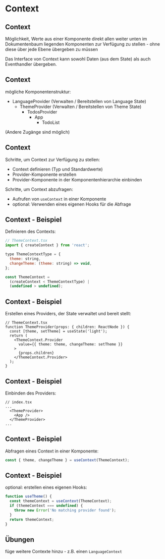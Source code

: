 # Context

## Context

Möglichkeit, Werte aus einer Komponente direkt allen weiter unten im Dokumentenbaum liegenden Komponenten zur Verfügung zu stellen - ohne diese über jede Ebene übergeben zu müssen

Das Interface von Context kann sowohl Daten (aus dem State) als auch Eventhandler übergeben.

## Context

mögliche Komponentenstruktur:

- LanguageProvider (Verwalten / Bereitstellen von Language State)
  - ThemeProvider (Verwalten / Bereitstellen von Theme State)
    - TodosProvider
      - App
        - TodoList

(Andere Zugänge sind möglich)

## Context

Schritte, um Context zur Verfügung zu stellen:

- Context definieren (Typ und Standardwerte)
- Provider-Komponente erstellen
- Provider-Komponente in der Komponentenhierarchie einbinden

Schritte, um Context abzufragen:

- Aufrufen von `useContext` in einer Komponente
- optional: Verwenden eines eigenen Hooks für die Abfrage

## Context - Beispiel

Definieren des Contexts:

```js
// ThemeContext.tsx
import { createContext } from 'react';

type ThemeContextType = {
  theme: string,
  changeTheme: (theme: string) => void,
};

const ThemeContext =
  (createContext < ThemeContextType) |
  (undefined > undefined);
```

## Context - Beispiel

Erstellen eines Providers, der State verwaltet und bereit stellt:

```tsx
// ThemeContext.tsx
function ThemeProvider(props: { children: ReactNode }) {
  const [theme, setTheme] = useState('light');
  return (
    <ThemeContext.Provider
      value={{ theme: theme, changeTheme: setTheme }}
    >
      {props.children}
    </ThemeContext.Provider>
  );
}
```

## Context - Beispiel

Einbinden des Providers:

```tsx
// index.tsx
...
  <ThemeProvider>
    <App />
  </ThemeProvider>
...
```

## Context - Beispiel

Abfragen eines Context in einer Komponente:

```ts
const { theme, changeTheme } = useContext(ThemeContext);
```

## Context - Beispiel

optional: erstellen eines eigenen Hooks:

```ts
function useTheme() {
  const themeContext = useContext(ThemeContext);
  if (themeContext === undefined) {
    throw new Error('No matching provider found');
  }
  return themeContext;
}
```

## Übungen

füge weitere Contexte hinzu - z.B. einen `LanguageContext`
